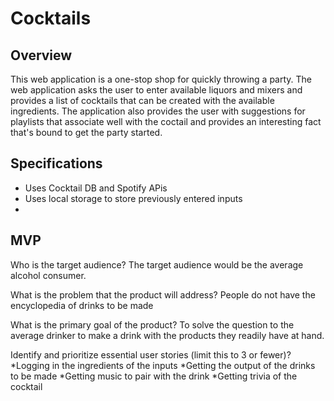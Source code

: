 # Cocktails
## Overview
This web application is a one-stop shop for quickly throwing a party. The web application asks the user to enter available liquors and mixers and provides a list of cocktails that can be created with the available ingredients. The application also provides the user with suggestions for playlists that associate well with the coctail and provides an interesting fact that's bound to get the party started.

## Specifications
* Uses Cocktail DB and Spotify APis 
* Uses local storage to store previously entered inputs
*

## MVP
Who is the target audience?
The target audience would be the average alcohol consumer. 

What is the problem that the product will address?
People do not have the encyclopedia of drinks to be made

What is the primary goal of the product?
To solve the question to the average drinker to make a drink with the products they readily have at hand.

Identify and prioritize essential user stories (limit this to 3 or fewer)?
*Logging in the ingredients of the inputs
*Getting the output of the drinks to be made
*Getting music to pair with the drink
*Getting trivia of the cocktail
